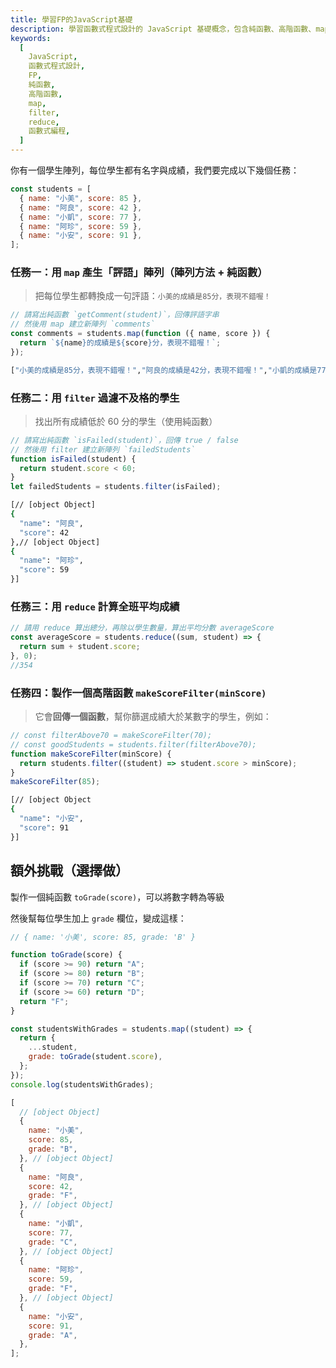 ```yaml
---
title: 學習FP的JavaScript基礎
description: 學習函數式程式設計的 JavaScript 基礎概念，包含純函數、高階函數、map、filter、reduce 等函數式程式設計技巧
keywords:
  [
    JavaScript,
    函數式程式設計,
    FP,
    純函數,
    高階函數,
    map,
    filter,
    reduce,
    函數式編程,
  ]
---
```


你有一個學生陣列，每位學生都有名字與成績，我們要完成以下幾個任務：

```javascript
const students = [
  { name: "小美", score: 85 },
  { name: "阿良", score: 42 },
  { name: "小凱", score: 77 },
  { name: "阿珍", score: 59 },
  { name: "小安", score: 91 },
];
```

### 任務一：用 `map` 產生「評語」陣列（陣列方法 + 純函數）

> 把每位學生都轉換成一句評語：`小美的成績是85分，表現不錯喔！`

```javascript
// 請寫出純函數 `getComment(student)`，回傳評語字串
// 然後用 map 建立新陣列 `comments`
const comments = students.map(function ({ name, score }) {
  return `${name}的成績是${score}分，表現不錯喔！`;
});
```

```bash
["小美的成績是85分，表現不錯喔！","阿良的成績是42分，表現不錯喔！","小凱的成績是77分，表現不錯喔！","阿珍的成績是59分，表現不錯喔！","小安的成績是91分，表現不錯喔！"]
```

### 任務二：用 `filter` 過濾不及格的學生

> 找出所有成績低於 60 分的學生（使用純函數）

```javascript
// 請寫出純函數 `isFailed(student)`，回傳 true / false
// 然後用 filter 建立新陣列 `failedStudents`
function isFailed(student) {
  return student.score < 60;
}
let failedStudents = students.filter(isFailed);
```

```bash
[// [object Object]
{
  "name": "阿良",
  "score": 42
},// [object Object]
{
  "name": "阿珍",
  "score": 59
}]
```

### 任務三：用 `reduce` 計算全班平均成績

```javascript
// 請用 reduce 算出總分，再除以學生數量，算出平均分數 averageScore
const averageScore = students.reduce((sum, student) => {
  return sum + student.score;
}, 0);
//354
```

### 任務四：製作一個高階函數 `makeScoreFilter(minScore)`

> 它會**回傳一個函數**，幫你篩選成績大於某數字的學生，例如：

```javascript
// const filterAbove70 = makeScoreFilter(70);
// const goodStudents = students.filter(filterAbove70);
function makeScoreFilter(minScore) {
  return students.filter((student) => student.score > minScore);
}
makeScoreFilter(85);
```

```bash
[// [object Object
{
  "name": "小安",
  "score": 91
}]
```

## 額外挑戰（選擇做）

製作一個純函數 `toGrade(score)`，可以將數字轉為等級

然後幫每位學生加上 `grade` 欄位，變成這樣：

```javascript
// { name: '小美', score: 85, grade: 'B' }

function toGrade(score) {
  if (score >= 90) return "A";
  if (score >= 80) return "B";
  if (score >= 70) return "C";
  if (score >= 60) return "D";
  return "F";
}

const studentsWithGrades = students.map((student) => {
  return {
    ...student,
    grade: toGrade(student.score),
  };
});
console.log(studentsWithGrades);
```

```javascript
[
  // [object Object]
  {
    name: "小美",
    score: 85,
    grade: "B",
  }, // [object Object]
  {
    name: "阿良",
    score: 42,
    grade: "F",
  }, // [object Object]
  {
    name: "小凱",
    score: 77,
    grade: "C",
  }, // [object Object]
  {
    name: "阿珍",
    score: 59,
    grade: "F",
  }, // [object Object]
  {
    name: "小安",
    score: 91,
    grade: "A",
  },
];
```
